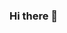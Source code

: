 ### Hi there 👋

<!--
**diegohenriquec/diegohenriquec** is a ✨ _special_ ✨ repository because its `README.md` (this file) appears on your GitHub profile.


